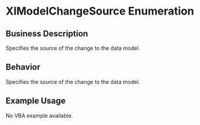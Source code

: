 # XlModelChangeSource Enumeration

## Business Description
Specifies the source of the change to the data model.

## Behavior
Specifies the source of the change to the data model.

## Example Usage
No VBA example available.